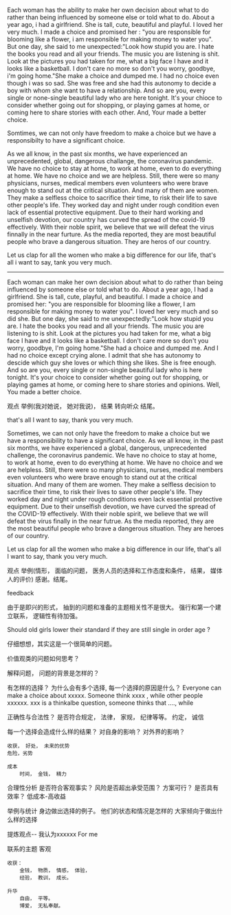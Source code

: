 


Each woman has the ability to make her own decision about what to do rather than being influenced by someone else or told what to do. About a year ago, i had a girlfriend. She is tall, cute, beautiful and playful. I loved her very much. I made a choice and promised her : "you are responsible for blooming like a flower, i am responsible for making money to water you". But one day, she said to me unexpected:"Look how stupid you are. I hate the books you read and all your friends. The music you are listening is shit. Look at the pictures you had taken for me,  what a big face I have and it looks like a basketball. I don't care no more so don't you worry, goodbye, i'm going home."She make a choice and dumped me. I had no choice even though i was so sad. She was free and she had this autonomy to decide a boy with whom she want to have a relationship. And so are you, every single or none-single beautiful lady who are here tonight. It's your chioce to consider whether going out for shopping, or playing games at home, or coming here to share stories with each other. And, Your made a better choice. 

Somtimes, we can not only have freedom to make a choice but we have a responsibilty to have a significant choice.  

As we all know, in the past six months, we have experienced an unprecedented, global, dangerous challange, the coronavirus pandemic. We have no choice to stay at home, to work at home, even to do everything at home. We have no choice and we are helpless. Still, there were so many physicians, nurses, medical members even volunteers who were brave enough to stand out at the critical situation. And many of them are women. They make a selfless choice to sacrifice their time, to risk their life to save other people's life. They worked day and night under rough condition even lack of essential protective equipment.  Due to their hard working and unselfish devotion, our country has curved the spread of the covid-19 effectively. With their noble spirit, we believe that we will defeat the virus finnally in the near furture. As the media reported, they are most beautiful people who brave a dangerous situation. They are heros of our country.

Let us clap for all the women who make a big difference for our life, that's all i want to say, tank you very much.

-------------------------------------------------------


Each woman can make her own decision about what to do rather than being influenced by someone else or told what to do. About a year ago, I had a girlfriend. She is tall, cute, playful, and beautiful.  I made a choice and promised her: "you are responsible for blooming like a flower, I am responsible for making money to water you". I loved her very much and so did she. But one day, she said to me unexpectedly:"Look how stupid you are. I hate the books you read and all your friends. The music you are listening to is shit. Look at the pictures you had taken for me, what a big face I have and it looks like a basketball. I don't care more so don't you worry, goodbye, I'm going home."She had a choice and dumped me. And I had no choice except crying alone. I admit that she has autonomy to descide which guy she loves or which thing she likes. She is free enough. And so are you, every single or non-single beautiful lady who is here tonight. It's your choice to consider whether going out for shopping, or playing games at home, or coming here to share stories and opinions. Well, You made a better choice. 

观点
举例(我对她说， 她对我说)， 结果
转向听众
结尾。

that's all I want to say, thank you very much.

Sometimes, we can not only have the freedom to make a choice but we have a responsibility to have a significant choice.  As we all know, in the past six months, we have experienced a global, dangerous, unprecedented challenge, the coronavirus pandemic. We have no choice to stay at home, to work at home, even to do everything at home. We have no choice and we are helpless. Still, there were so many physicians, nurses, medical members even volunteers who were brave enough to stand out at the critical situation. And many of them are women. They make a selfless decision to sacrifice their time, to risk their lives to save other people's life. They worked day and night under rough conditions even lack essential protective equipment.  Due to their unselfish devotion, we have curved the spread of the COVID-19 effectively. With their noble spirit, we believe that we will defeat the virus finally in the near futrue. As the media reported, they are the most beautiful people who brave a dangerous situation. They are heroes of our country.

Let us clap for all the women who make a big difference in our life, that's all I want to say, thank you very much.

观点
举例(情形， 面临的问题， 医务人员的选择和工作态度和条件， 结果， 媒体人的评价)
感谢。结尾。


feedback

由于是即兴的形式， 抽到的问题和准备的主题相关性不是很大。 强行和第一个建立联系， 逻辑性有待加强。

Should old girls lower their standard if they are still single in order age ?


仔细想想，其实这是一个很简单的问题。

价值观类的问题如何思考？

解释问题， 
    问题的背景是怎样的？

有怎样的选择？
    为什么会有多个选择, 每一个选择的原因是什么？
    Everyone can make a choice about xxxxx. Someone think xxxx , while other people xxxxxx. 
    xxx is a thinkalbe question, someone thinks that ...., while 

正确性与合法性？
    是否符合规定， 法律， 家规， 纪律等等。
    约定， 诚信

每一个选择会造成什么样的结果？
    对自身的影响？
    对外界的影响？

    收获， 好处， 未来的优势
    危险，劣势

    成本
        时间， 金钱， 精力

合理性分析
    是否符合客观事实？
    风险是否超出承受范围？
    方案可行？ 是否具有效率？ 低成本-高收益

举例与统计
    身边做出选择的例子。 他们的状态和情况是怎样的
    大家倾向于做出什么样的选择

提炼观点-- 
    我认为xxxxxx
    For me

联系的主题
    客观

    收获： 
        金钱， 物质， 情感， 体验， 
        经验， 教训， 成长。

    升华
        自由， 平等。 
        博爱， 无私奉献。
